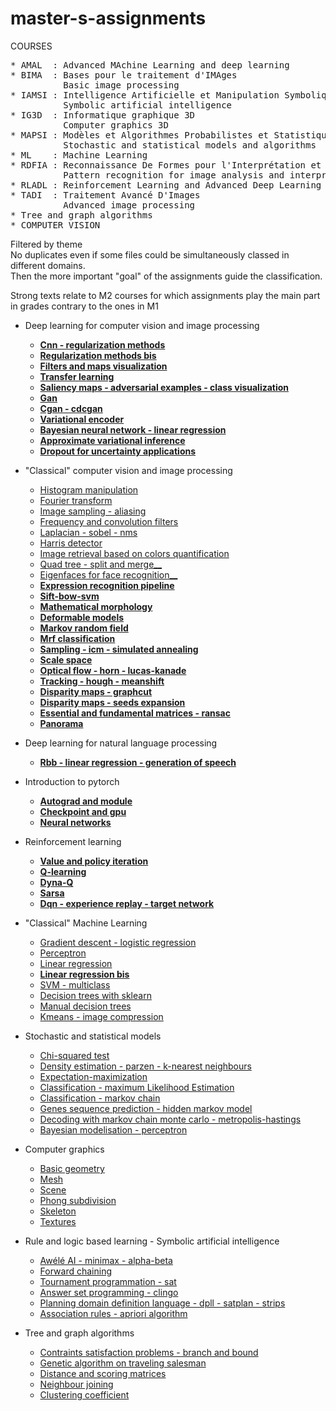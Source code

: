 # master-s-assignments
COURSES   
<pre>
* AMAL  : Advanced MAchine Learning and deep learning
* BIMA  : Bases pour le traitement d'IMAges 
          Basic image processing 
* IAMSI : Intelligence Artificielle et Manipulation Symbolique de l'Information
          Symbolic artificial intelligence 
* IG3D  : Informatique graphique 3D 
          Computer graphics 3D 
* MAPSI : Modèles et Algorithmes Probabilistes et Statistiques pour l'Informatique 
          Stochastic and statistical models and algorithms 
* ML    : Machine Learning 
* RDFIA : Reconnaissance De Formes pour l'Interprétation et l'Analyse d'images 
          Pattern recognition for image analysis and interpretation 
* RLADL : Reinforcement Learning and Advanced Deep Learning
* TADI  : Traitement Avancé D'Images 
          Advanced image processing 
* Tree and graph algorithms 
* COMPUTER VISION 
</pre>

Filtered by theme \
No duplicates even if some files could be simultaneously classed in different domains. \
Then the more important "goal" of the assignments guide the classification.

Strong texts relate to M2 courses for which assignments play the main part in grades contrary to the ones in M1 

* Deep learning for computer vision and image processing
  * [__Cnn - regularization methods__](https://github.com/ljp95/master-s-assignments/blob/main/RDFIA/cnn%20-%20regularization%20methods.py)
  * [__Regularization methods bis__](https://github.com/ljp95/masters-assignments/blob/main/AMAL/regularization.py)
  * [__Filters and maps visualization__](https://github.com/ljp95/master-s-assignments/blob/main/RDFIA/filters%20and%20maps%20visualization.ipynb) 
  * [__Transfer learning__](https://github.com/ljp95/master-s-assignments/blob/main/RDFIA/transfer%20learning.py) 
  * [__Saliency maps - adversarial examples - class visualization__](https://github.com/ljp95/master-s-assignments/blob/main/RDFIA/saliency%20maps%20-%20adversarial%20examples%20-%20class%20visualization.ipynb)   
  * [__Gan__](https://github.com/ljp95/master-s-assignments/blob/main/RDFIA/gan.ipynb) 
  * [__Cgan - cdcgan__](https://github.com/ljp95/master-s-assignments/blob/main/RDFIA/cgan%20-%20cdcgan.ipynb)   
  * [__Variational encoder__](https://github.com/ljp95/masters-assignments/blob/main/RLADL/variational%20encoder.py)
  * [__Bayesian neural network - linear regression__](https://github.com/ljp95/master-s-assignments/blob/main/RDFIA/bayesian%20linear%20regression.ipynb)   
  * [__Approximate variational inference__](https://github.com/ljp95/master-s-assignments/blob/main/RDFIA/approximate%20variational%20inference.ipynb) 
  * [__Dropout for uncertainty applications__](https://github.com/ljp95/master-s-assignments/blob/main/RDFIA/dropout%20for%20uncertainty%20applications.ipynb) 

* "Classical" computer vision and image processing 
  * [Histogram manipulation](https://github.com/ljp95/master-s-assignments/tree/main/BIMA/histogram%20manipulation) 
  * [Fourier transform](https://github.com/ljp95/master-s-assignments/tree/main/BIMA/fourier%20transform) 
  * [Image sampling - aliasing](https://github.com/ljp95/master-s-assignments/tree/main/BIMA/image%20sampling%20-%20aliasing)   
  * [Frequency and convolution filters](https://github.com/ljp95/master-s-assignments/tree/main/BIMA/frequency%20and%20convolution%20filters) 
  * [Laplacian - sobel - nms](https://github.com/ljp95/master-s-assignments/tree/main/BIMA/laplacian%20-%20sobel%20-%20nms)   
  * [Harris detector](https://github.com/ljp95/master-s-assignments/tree/main/BIMA/harris%20detector) 
  * [Image retrieval based on colors quantification](https://github.com/ljp95/master-s-assignments/tree/main/BIMA/image%20retrieval%20based%20on%20colors%20quantification) 
  * [Quad tree - split and merge__](https://github.com/ljp95/master-s-assignments/tree/main/BIMA/quad%20tree%20-%20split%26merge) 
  * [Eigenfaces for face recognition__](https://github.com/ljp95/master-s-assignments/tree/main/BIMA/eigenfaces%20for%20face%20recognition)
  * [__Expression recognition pipeline__](https://github.com/ljp95/master-s-assignments/tree/main/VISION/expression%20recognition%20pipeline)   
  * [__Sift-bow-svm__](https://github.com/ljp95/master-s-assignments/tree/main/RDFIA/sift-bow-svm)   
  * [__Mathematical morphology__](https://github.com/ljp95/master-s-assignments/blob/main/TADI/mathematical%20morphology.py) 
  * [__Deformable models__](https://github.com/ljp95/master-s-assignments/blob/main/TADI/deformable%20models.py) 
  * [__Markov random field__](https://github.com/ljp95/master-s-assignments/blob/main/TADI/markov%20random%20field.py) 
  * [__Mrf classification__](https://github.com/ljp95/master-s-assignments/blob/main/TADI/mrf%20classification.py) 
  * [__Sampling - icm - simulated annealing__](https://github.com/ljp95/master-s-assignments/blob/main/TADI/sampling%20-%20icm%20-%20simulated%20annealing.py) 
  * [__Scale space__](https://github.com/ljp95/master-s-assignments/blob/main/TADI/scale%20space.ipynb) 
  * [__Optical flow - horn - lucas-kanade__](https://github.com/ljp95/master-s-assignments/tree/main/VISION/optical%20flow%20-%20horn%20-%20lucas-kanade) 
  * [__Tracking - hough - meanshift__](https://github.com/ljp95/master-s-assignments/tree/main/VISION/tracking%20-%20hough%20-%20meanshift) 
  * [__Disparity maps - graphcut__](https://github.com/ljp95/master-s-assignments/blob/main/VISION/disparity%20maps%20-%20graphcut.cpp) 
  * [__Disparity maps - seeds expansion__](https://github.com/ljp95/master-s-assignments/blob/main/VISION/disparity%20maps%20-%20seeds%20expansion.cpp) 
  * [__Essential and fundamental matrices - ransac__](https://github.com/ljp95/master-s-assignments/blob/main/VISION/essential%20and%20fundamental%20matrices%20-%20ransac.cpp) 
  * [__Panorama__](https://github.com/ljp95/master-s-assignments/blob/main/VISION/panorama.cpp) 

* Deep learning for natural language processing
  * [__Rbb - linear regression - generation of speech__](https://github.com/ljp95/masters-assignments/blob/main/AMAL/rnn.py)

* Introduction to pytorch
  * [__Autograd and module__](https://github.com/ljp95/masters-assignments/blob/main/AMAL/autograd%20and%20module.ipynb)
  * [__Checkpoint and gpu__](https://github.com/ljp95/masters-assignments/blob/main/AMAL/checkpointing%20and%20gpu.ipynb)
  * [__Neural networks__](https://github.com/ljp95/master-s-assignments/tree/main/RDFIA/neural%20networks)   
  
* Reinforcement learning
  * [__Value and policy iteration__](https://github.com/ljp95/masters-assignments/blob/main/RLADL/value%20and%20policy%20iteration.py)
  * [__Q-learning__](https://github.com/ljp95/masters-assignments/blob/main/RLADL/qlearning.py)
  * [__Dyna-Q__](https://github.com/ljp95/masters-assignments/blob/main/RLADL/dyna-q.py)
  * [__Sarsa__](https://github.com/ljp95/masters-assignments/blob/main/RLADL/sarsa.py)
  * [__Dqn - experience replay - target network__](https://github.com/ljp95/masters-assignments/blob/main/RLADL/dqn%20-%20experience%20replay%20-%20target%20network.py)

* "Classical" Machine Learning
  * [Gradient descent - logistic regression](https://github.com/ljp95/master-s-assignments/blob/main/ML/gradient%20descent%20-%20logistic%20regression.py) 
  * [Perceptron](https://github.com/ljp95/master-s-assignments/blob/main/ML/perceptron.py) 
  * [Linear regression](https://github.com/ljp95/master-s-assignments/blob/main/MAPSI/regression.py)
  * [__Linear regression bis__](https://github.com/ljp95/masters-assignments/blob/main/AMAL/linear%20regression.ipynb)  
  * [SVM - multiclass](https://github.com/ljp95/master-s-assignments/blob/main/ML/svm%20-%20multiclass.py) 
  * [Decision trees with sklearn](https://github.com/ljp95/master-s-assignments/blob/main/IAMSI/decision%20trees.ipynb) 
  * [Manual decision trees](https://github.com/ljp95/master-s-assignments/blob/main/ML/decision%20trees.py) 
  * [Kmeans - image compression](https://github.com/ljp95/master-s-assignments/blob/main/ML/kmeans%20-%20image%20compression.py) 

* Stochastic and statistical models 
  * [Chi-squared test](https://github.com/ljp95/master-s-assignments/blob/main/MAPSI/chi-squared%20test.py) 
  * [Density estimation - parzen - k-nearest neighbours](https://github.com/ljp95/master-s-assignments/blob/main/ML/density%20estimation%20-%20parzen%20-%20k-nearest%20neighbours.py) 
  * [Expectation-maximization](https://github.com/ljp95/master-s-assignments/blob/main/MAPSI/expectation-maximization.py)
  * [Classification - maximum Likelihood Estimation](https://github.com/ljp95/master-s-assignments/blob/main/MAPSI/classification%20-%20maximum%20likelihood%20estimation.py) 
  * [Classification - markov chain](https://github.com/ljp95/master-s-assignments/blob/main/MAPSI/classification%20-%20markov%20chain.py)   
  * [Genes sequence prediction - hidden markov model](https://github.com/ljp95/master-s-assignments/blob/main/MAPSI/genes%20sequence%20prediction%20-%20hmm.py) 
  * [Decoding with markov chain monte carlo - metropolis-hastings](https://github.com/ljp95/master-s-assignments/blob/main/MAPSI/mcmc%20decoding%20-%20metropolis-hastings.py)
  * [Bayesian modelisation - perceptron](https://github.com/ljp95/master-s-assignments/blob/main/MAPSI/bayesian%20modelisation.ipynb) 
  
* Computer graphics
  * [Basic geometry](https://github.com/ljp95/master-s-assignments/tree/main/IG3D/basic%20geometry) 
  * [Mesh](https://github.com/ljp95/master-s-assignments/blob/main/IG3D/Mesh.h) 
  * [Scene](https://github.com/ljp95/master-s-assignments/blob/main/IG3D/Scene.h) 
  * [Phong subdivision](https://github.com/ljp95/master-s-assignments/blob/main/IG3D/phong%20subdivision.cpp) 
  * [Skeleton](https://github.com/ljp95/master-s-assignments/blob/main/IG3D/skeleton.h) 
  * [Textures](https://github.com/ljp95/master-s-assignments/blob/main/IG3D/textures.cpp) 

* Rule and logic based learning - Symbolic artificial intelligence
  * [Awélé AI - minimax - alpha-beta](https://github.com/ljp95/master-s-assignments/blob/main/IAMSI/aw%C3%A9l%C3%A9%20ai%20-%20minmax%20-%20alpha-beta.ipynb) 
  * [Forward chaining](https://github.com/ljp95/master-s-assignments/blob/main/IAMSI/clips%20forward%20chaining.clp) 
  * [Tournament programmation - sat](https://github.com/ljp95/master-s-assignments/blob/main/IAMSI/tournament%20programmation%20-%20sat%20-%20glucose%20-%20dimacs.py) 
  * [Answer set programming - clingo](https://github.com/ljp95/master-s-assignments/tree/main/IAMSI/asp%20-%20clingo) 
  * [Planning domain definition language - dpll - satplan - strips](https://github.com/ljp95/master-s-assignments/tree/main/IAMSI/planning%20domain%20definition%20language%20-%20dpll%20-%20satplan%20-%20strips) 
  * [Association rules - apriori algorithm](https://github.com/ljp95/master-s-assignments/blob/main/IAMSI/association%20rules%20-%20apriori%20algorithm.ipynb) 

* Tree and graph algorithms
  * [Contraints satisfaction problems - branch and bound](https://github.com/ljp95/master-s-assignments/blob/main/Trees%20and%20graphs%20algorithms/csp%20-%20branch%20and%20bound.py) 
  * [Genetic algorithm on traveling salesman](https://github.com/ljp95/master-s-assignments/blob/main/Trees%20and%20graphs%20algorithms/genetic%20algorithm%20on%20traveling%20salesman.py)
  * [Distance and scoring matrices](https://github.com/ljp95/master-s-assignments/blob/main/Trees%20and%20graphs%20algorithms/distance%20and%20scoring%20matrices.py) 
  * [Neighbour joining](https://github.com/ljp95/master-s-assignments/blob/main/Trees%20and%20graphs%20algorithms/neighbour%20joining.py) 
  * [Clustering coefficient](https://github.com/ljp95/master-s-assignments/blob/main/Trees%20and%20graphs%20algorithms/clustering%20coefficient.py) 
  


